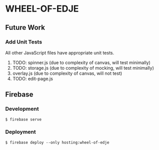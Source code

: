 # WHEEL-OF-EDJE

## Future Work

### Add Unit Tests

All other JavaScript files have appropriate unit tests.

1. TODO: spinner.js (due to complexity of canvas, will test minimally)
2. TODO: storage.js (due to complexity of mocking, will test minimally)
3. overlay.js (due to complexity of canvas, will not test)
4. TODO: edit-page.js

## Firebase

### Development

```script
$ firebase serve
```

### Deployment

```script
$ firebase deploy --only hosting:wheel-of-edje
```
